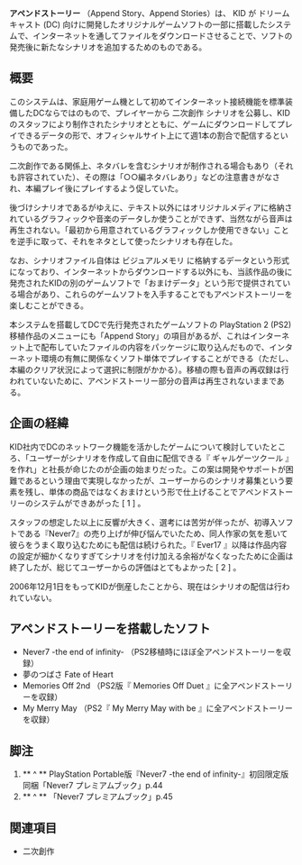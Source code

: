 **アペンドストーリー** （Append Story、Append Stories）は、  KID  が  ドリームキャスト  (DC)
向けに開発したオリジナルゲームソフトの一部に搭載したシステムで、インターネットを通してファイルをダウンロードさせることで、ソフトの発売後に新たなシナリオを追加するためのものである。

##  概要



このシステムは、家庭用ゲーム機として初めてインターネット接続機能を標準装備したDCならではのもので、プレイヤーから  二次創作
シナリオを公募し、KIDのスタッフにより制作されたシナリオとともに、ゲームにダウンロードしてプレイできるデータの形で、オフィシャルサイト上にて週1本の割合で配信するというものであった。

二次創作である関係上、ネタバレを含むシナリオが制作される場合もあり（それも許容されていた）、その際は「○○編ネタバレあり」などの注意書きがなされ、本編プレイ後にプレイするよう促していた。

後づけシナリオであるがゆえに、テキスト以外にはオリジナルメディアに格納されているグラフィックや音楽のデータしか使うことができず、当然ながら音声は再生されない。「最初から用意されているグラフィックしか使用できない」ことを逆手に取って、それをネタとして使ったシナリオも存在した。

なお、シナリオファイル自体は  ビジュアルメモリ
に格納するデータという形式になっており、インターネットからダウンロードする以外にも、当該作品の後に発売されたKIDの別のゲームソフトで「おまけデータ」という形で提供されている場合があり、これらのゲームソフトを入手することでもアペンドストーリーを楽しむことができる。

本システムを搭載してDCで先行発売されたゲームソフトの  PlayStation 2  (PS2) 移植作品のメニューにも「Append
Story」の項目があるが、これはインターネット上で配布していたファイルの内容をパッケージに取り込んだもので、インターネット環境の有無に関係なくソフト単体でプレイすることができる（ただし、本編のクリア状況によって選択に制限がかかる）。移植の際も音声の再収録は行われていないために、アペンドストーリー部分の音声は再生されないままである。

##  企画の経緯



KID社内でDCのネットワーク機能を活かしたゲームについて検討していたところ、「ユーザーがシナリオを作成して自由に配信できる『  ギャルゲーツクール
』を作れ」と社長が命じたのが企画の始まりだった。この案は開発やサポートが困難であるという理由で実現しなかったが、ユーザーからのシナリオ募集という要素を残し、単体の商品ではなくおまけという形で仕上げることでアペンドストーリーのシステムができあがった
[  1  ]  。

スタッフの想定した以上に反響が大きく、選考には苦労が伴ったが、初導入ソフトである『Never7』の売り上げが伸び悩んでいたため、同人作家の気を惹いて彼らをうまく取り込むためにも配信は続けられた。『
Ever17  』以降は作品内容の設定が細かくなりすぎてシナリオを付け加える余裕がなくなったために企画は終了したが、総じてユーザーからの評価はとてもよかった
[  2  ]  。

2006年12月1日をもってKIDが倒産したことから、現在はシナリオの配信は行われていない。

##  アペンドストーリーを搭載したソフト



  * Never7 -the end of infinity-  （PS2移植時にほぼ全アペンドストーリーを収録） 
  * 夢のつばさ Fate of Heart 
  * Memories Off 2nd  （PS2版『  Memories Off Duet  』に全アペンドストーリーを収録） 
  * My Merry May  （PS2『  My Merry May with be  』に全アペンドストーリーを収録） 

##  脚注



  1. ** ^  ** PlayStation Portable版『Never7 -the end of infinity-』初回限定版同梱「Never7 プレミアムブック」p.44 
  2. ** ^  ** 「Never7 プレミアムブック」p.45 

##  関連項目



  * 二次創作 

